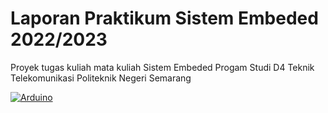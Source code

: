 # Laporan Praktikum Sistem Embeded 2022/2023
Proyek tugas kuliah mata kuliah Sistem Embeded Progam Studi D4 Teknik Telekomunikasi  Politeknik Negeri Semarang


[![Arduino](https://img.shields.io/badge/-Arduino-00979D?style=for-the-badge&logo=Arduino&logoColor=white)](https://www.arduino.cc/)